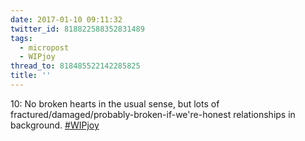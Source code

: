 ```yaml
---
date: 2017-01-10 09:11:32
twitter_id: 818822588352831489
tags:
  - micropost
  - WIPjoy
thread_to: 818485522142285825
title: ''
---
```


10: No broken hearts in the usual sense, but lots of fractured/damaged/probably-broken-if-we're-honest relationships in background. [#WIPjoy](https://twitter.com/hashtag/WIPjoy)
